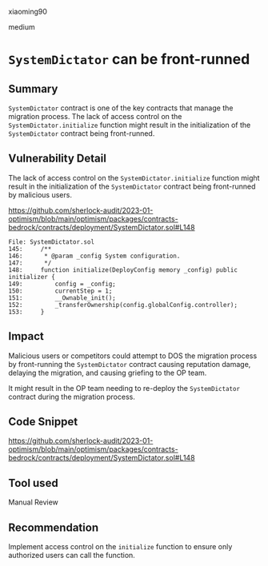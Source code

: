 xiaoming90

medium

# `SystemDictator` can be front-runned

## Summary

`SystemDictator` contract is one of the key contracts that manage the migration process. The lack of access control on the `SystemDictator.initialize` function might result in the initialization of the `SystemDictator` contract being front-runned.

## Vulnerability Detail

The lack of access control on the `SystemDictator.initialize` function might result in the initialization of the `SystemDictator` contract being front-runned by malicious users.

https://github.com/sherlock-audit/2023-01-optimism/blob/main/optimism/packages/contracts-bedrock/contracts/deployment/SystemDictator.sol#L148

```solidity
File: SystemDictator.sol
145:     /**
146:      * @param _config System configuration.
147:      */
148:     function initialize(DeployConfig memory _config) public initializer {
149:         config = _config;
150:         currentStep = 1;
151:         __Ownable_init();
152:         _transferOwnership(config.globalConfig.controller);
153:     }
```

## Impact

Malicious users or competitors could attempt to DOS the migration process by front-running the `SystemDictator` contract causing reputation damage, delaying the migration, and causing griefing to the OP team.

It might result in the OP team needing to re-deploy the `SystemDictator` contract during the migration process. 

## Code Snippet

https://github.com/sherlock-audit/2023-01-optimism/blob/main/optimism/packages/contracts-bedrock/contracts/deployment/SystemDictator.sol#L148

## Tool used

Manual Review

## Recommendation

Implement access control on the `initialize` function to ensure only authorized users can call the function.